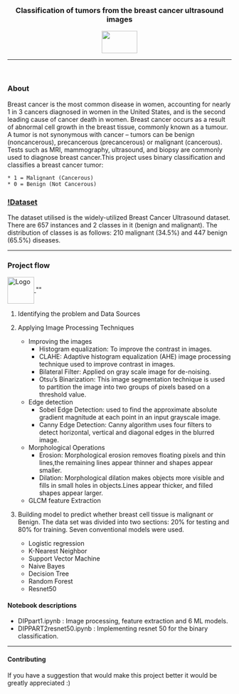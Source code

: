 


<!-- PROJECT LOGO -->
<br />
<div align="center">
  

  <h3 align="center">Classification of tumors from the breast cancer ultrasound images</h3>
  <p align="center">
  <img width="80" height="50" src="https://github.com/apoorwagupta/Digital_Image_Processing/blob/main/img1.jpg?raw=true">
</p>
<hr>
<br />
</div>






<!-- ABOUT THE PROJECT -->
### About 
Breast cancer is the most common disease in women, accounting for nearly 1 in 3 cancers diagnosed in women in the United States, and is the second leading cause of cancer death in women. Breast cancer occurs as a result of abnormal cell growth in the breast tissue, commonly known as a tumour. A tumor is not synonymous with cancer – tumors can be benign (noncancerous), precancerous (precancerous) or malignant (cancerous).  Tests such as MRI, mammography, ultrasound, and biopsy are commonly used to diagnose breast cancer.This project uses binary classification and classifies a breast cancer tumor:

    * 1 = Malignant (Cancerous) 
    * 0 = Benign (Not Cancerous) 




### [!Dataset](https://www.kaggle.com/datasets/aryashah2k/breast-ultrasound-images-dataset)

The dataset utilised is the widely-utilized Breast Cancer Ultrasound dataset. There are 657 instances and 2 classes in it (benign and malignant). The distribution of classes is as follows: 210 malignant (34.5%) and 447 benign (65.5%) diseases.


<hr>

### Project flow

<a href="https://github.com/apoorwagupta/
Digital_Image_Processing/blob/main/img2.jpg?raw=true">
    <img  alt="Logo" width="60" height="60" align = "center">
  </a>
""

1. Identifying the problem and Data Sources

2. Applying Image Processing Techniques

    * Improving the images 
        - Histogram equalization: To improve the contrast in images. 
        - CLAHE: Adaptive histogram equalization (AHE) image processing technique used to improve contrast in images.
        - Bilateral Filter: Applied on gray scale image for de-noising.
        - Otsu’s Binarization: This image segmentation technique is used to partition the image into two groups of pixels based on a threshold value.   
    * Edge detection
        - Sobel Edge Detection:  used to find the approximate absolute gradient magnitude at each point in an input grayscale image.
        - Canny Edge Detection:  Canny algorithm uses four filters to detect horizontal, vertical and diagonal edges in the blurred image.  
    * Morphological Operations
        - Erosion: Morphological erosion removes floating pixels and thin lines,the remaining lines appear thinner and shapes appear smaller.
        - Dilation: Morphological dilation makes objects more visible and fills in small holes in objects.Lines appear thicker, and filled shapes appear larger. 
    * GLCM feature Extraction

3. Building model to predict whether breast cell tissue is malignant or Benign.
The data set was divided into two sections: 20% for testing and 80% for training. Seven conventional models were used.

    * Logistic regression
    * K-Nearest Neighbor 
    * Support Vector Machine 
    * Naive Bayes 
    * Decision Tree 
    * Random Forest 
    * Resnet50
   


<!-- ROADMAP -->
#### Notebook descriptions

- DIPpart1.ipynb : Image processing, feature extraction and 6 ML models.
- DIPPART2resnet50.ipynb : Implementing resnet 50 for the binary classification.

<hr>

#### Contributing
If you have a suggestion that would make this project better it would be greatly appreciated :)




<!-- 

* [Choose an Open Source License](https://choosealicense.com)
* [GitHub Emoji Cheat Sheet](https://www.webpagefx.com/tools/emoji-cheat-sheet)
* [Malven's Flexbox Cheatsheet](https://flexbox.malven.co/)
* [Malven's Grid Cheatsheet](https://grid.malven.co/)
* [Img Shields](https://shields.io)
* [GitHub Pages](https://pages.github.com)
* [Font Awesome](https://fontawesome.com)
* [React Icons](https://react-icons.github.io/react-icons/search)
-->



<!-- MARKDOWN LINKS & IMAGES -->
<!-- https://www.markdownguide.org/basic-syntax/#reference-style-links -->

